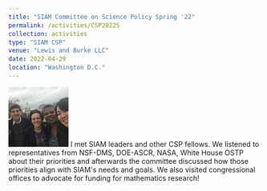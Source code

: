 ```yaml
---
title: "SIAM Committee on Science Policy Spring '22"
permalink: /activities/CSP2022S
collection: activities
type: "SIAM CSP"
venue: "Lewis and Burke LLC"
date: 2022-04-29
location: "Washington D.C."
---
```

![](/images/CSP22S.jpg)
I met SIAM leaders and other CSP fellows. We listened to representatives from NSF-DMS, DOE-ASCR, NASA, White House OSTP about their priorities and afterwards the committee discussed how those priorities align with SIAM's needs and goals. We also visited congressional offices to advocate for funding for mathematics research!
